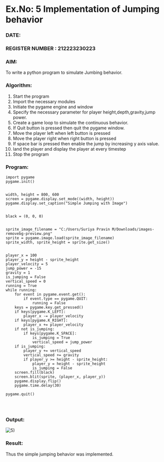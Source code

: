 # Ex.No: 5  Implementation of Jumping behavior 
### DATE:                                                                            
### REGISTER NUMBER : 212223230223
### AIM: 
To write a python program to simulate Jumbing behavior. 
### Algorithm:
1. Start the program
2. Import the necessary modules
3. Initiate the pygame engine and window
4. Specify the necessary parameter for player height,depth,gravity,jump power. 
5. Create a game loop to simulate the continuous behavior.
6. If Quit button is pressed then quit the pygame window.
7. Move the player left when left button is pressed
8. Move the player right when right button is pressed
9. If space bar is pressed then enable the jump by increasing y axis value.
10. land the player and display the player at every timestep
11.  Stop the program
 ### Program:

```
import pygame
pygame.init()


width, height = 800, 600
screen = pygame.display.set_mode((width, height))
pygame.display.set_caption("Simple Jumping with Image")


black = (0, 0, 0)


sprite_image_filename = "C:/Users/Suriya Pravin M/Downloads/images-removebg-preview.png"
sprite = pygame.image.load(sprite_image_filename)
sprite_width, sprite_height = sprite.get_size()


player_x = 100
player_y = height - sprite_height
player_velocity = 5
jump_power = -15
gravity = 1
is_jumping = False
vertical_speed = 0
running = True
while running:
    for event in pygame.event.get():
        if event.type == pygame.QUIT:
            running = False
    keys = pygame.key.get_pressed()
    if keys[pygame.K_LEFT]:
        player_x -= player_velocity
    if keys[pygame.K_RIGHT]:
        player_x += player_velocity
    if not is_jumping:
        if keys[pygame.K_SPACE]:
            is_jumping = True
            vertical_speed = jump_power
    if is_jumping:
        player_y += vertical_speed
        vertical_speed += gravity
        if player_y >= height - sprite_height:
            player_y = height - sprite_height
            is_jumping = False
    screen.fill(black)
    screen.blit(sprite, (player_x, player_y))
    pygame.display.flip()
    pygame.time.delay(30)

pygame.quit()




```









### Output:

![5)](https://github.com/user-attachments/assets/e2947ae4-3863-4d66-a8e8-f48943df3b21)


### Result:
Thus the simple jumping behavior  was implemented.
